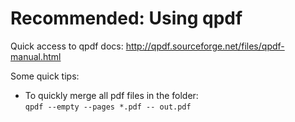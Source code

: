 # Recommended: Using qpdf

Quick access to qpdf docs: http://qpdf.sourceforge.net/files/qpdf-manual.html

Some quick tips:
* To quickly merge all pdf files in the folder: <br/>
 `qpdf --empty --pages *.pdf -- out.pdf`
